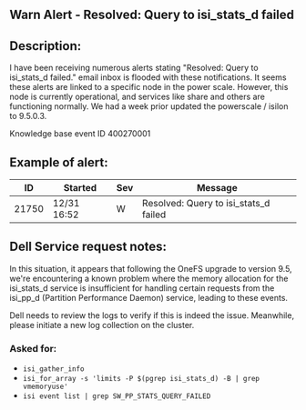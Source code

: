 ## Warn Alert - Resolved: Query to isi_stats_d failed

## Description:
I have been receiving numerous alerts stating "Resolved: Query to isi_stats_d failed." email inbox is flooded with these notifications. It seems these alerts are linked to a specific node in the power scale. However, this node is currently operational, and services like share and others are functioning normally. 
We had a week prior updated the powerscale / isilon to 9.5.0.3.

Knowledge base event ID 400270001 

## Example of alert:

| ID    | Started       | Sev | Message                                     |
|-------|---------------|-----|---------------------------------------------|
| 21750 | 12/31 16:52   | W   | Resolved: Query to isi_stats_d failed       |


## Dell Service request notes:
In this situation, it appears that following the OneFS upgrade to version 9.5, we're encountering a known problem where the memory allocation for the isi_stats_d service is insufficient for handling certain requests from the isi_pp_d (Partition Performance Daemon) service, leading to these events.

Dell needs to review the logs to verify if this is indeed the issue. Meanwhile, please initiate a new log collection on the cluster. 

### Asked for:
- `isi_gather_info`
- `isi_for_array -s 'limits -P $(pgrep isi_stats_d) -B | grep vmemoryuse'`
- `isi event list | grep SW_PP_STATS_QUERY_FAILED`
